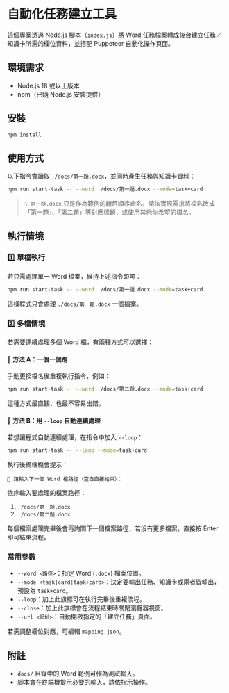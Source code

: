 # 自動化任務建立工具

這個專案透過 Node.js 腳本（`index.js`）將 Word 任務檔案轉成後台建立任務／知識卡所需的欄位資料，並搭配 Puppeteer 自動化操作頁面。

## 環境需求
- Node.js 18 或以上版本
- npm（已隨 Node.js 安裝提供）

## 安裝
```bash
npm install
```

## 使用方式
以下指令會讀取 `./docs/第一題.docx`，並同時產生任務與知識卡資料：
```bash
npm run start-task -- --word ./docs/第一題.docx --mode=task+card
```

> 💡 `第一題.docx` 只是作為範例的題目順序命名，請依實際需求將檔名改成「第一題」、「第二題」等對應標題，或使用其他你希望的檔名。

## 執行情境

### 1️⃣ 單檔執行

若只需處理單一 Word 檔案，維持上述指令即可：

```bash
npm run start-task -- --word ./docs/第一題.docx --mode=task+card
```

這樣程式只會處理 `./docs/第一題.docx` 一個檔案。

### 2️⃣ 多檔情境

若需要連續處理多個 Word 檔，有兩種方式可以選擇：

#### 🔹 方法 A：一個一個跑

手動更換檔名後重複執行指令，例如：

```bash
npm run start-task -- --word ./docs/第二題.docx --mode=task+card
```

這種方式最直觀，也最不容易出錯。

#### 🔹 方法 B：用 `--loop` 自動連續處理

若想讓程式自動連續處理，在指令中加入 `--loop`：

```bash
npm run start-task -- --loop --mode=task+card
```

執行後終端機會提示：

```
📄 請輸入下一個 Word 檔路徑（空白直接結束）：
```

依序輸入要處理的檔案路徑：

1. `./docs/第一題.docx`
2. `./docs/第二題.docx`

每個檔案處理完畢後會再詢問下一個檔案路徑，若沒有更多檔案，直接按 Enter 即可結束流程。

### 常用參數
- `--word <路徑>`：指定 Word (`.docx`) 檔案位置。
- `--mode <task|card|task+card>`：決定要輸出任務、知識卡或兩者皆輸出，預設為 `task+card`。
- `--loop`：加上此旗標可在執行完畢後重複流程。
- `--close`：加上此旗標會在流程結束時關閉瀏覽器視窗。
- `--url <網址>`：自動開啟指定的「建立任務」頁面。

若需調整欄位對應，可編輯 `mapping.json`。

## 附註
- `docs/` 目錄中的 Word 範例可作為測試輸入。
- 腳本會在終端機提示必要的輸入，請依指示操作。
